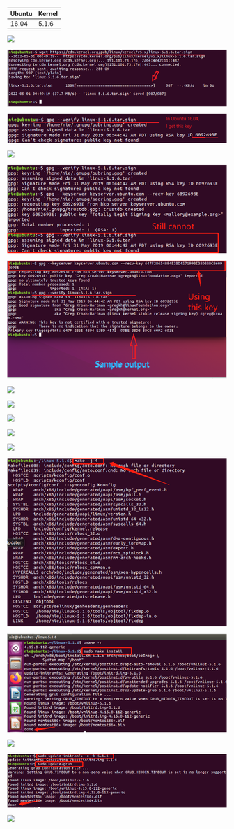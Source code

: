 |Ubuntu|Kernel|
|-------|-----|
|16.04|5.1.6|

<p> <img src="https://github.com/niehmanyo/linux/blob/main/3.Ubuntu16.04_install_kernel_5.1.6/1.png"> </p>
<p> <img src="https://github.com/niehmanyo/linux/blob/main/3.Ubuntu16.04_install_kernel_5.1.6/2.png"> </p>
<p> <img src="https://github.com/niehmanyo/linux/blob/main/3.Ubuntu16.04_install_kernel_5.1.6/3.png"> </p>
<p> <img src="https://github.com/niehmanyo/linux/blob/main/3.Ubuntu16.04_install_kernel_5.1.6/4.png"> </p>
<p> <img src="https://github.com/niehmanyo/linux/blob/main/3.Ubuntu16.04_install_kernel_5.1.6/5.png"> </p>
<p> <img src="https://github.com/niehmanyo/linux/blob/main/3.Ubuntu16.04_install_kernel_5.1.6/6.png"> </p>
<p> <img src="https://github.com/niehmanyo/linux/blob/main/3.Ubuntu16.04_install_kernel_5.1.6/7.png"> </p>
<p> <img src="https://github.com/niehmanyo/linux/blob/main/3.Ubuntu16.04_install_kernel_5.1.6/8.png"> </p>
<p> <img src="https://github.com/niehmanyo/linux/blob/main/3.Ubuntu16.04_install_kernel_5.1.6/9.png"></p>
<p> <img src="https://github.com/niehmanyo/linux/blob/main/3.Ubuntu16.04_install_kernel_5.1.6/10.png"> </p>
<p> <img src="https://github.com/niehmanyo/linux/blob/main/3.Ubuntu16.04_install_kernel_5.1.6/11.png"> </p>
<p> <img src="https://github.com/niehmanyo/linux/blob/main/3.Ubuntu16.04_install_kernel_5.1.6/12.png"> </p>
<p> <img src="https://github.com/niehmanyo/linux/blob/main/3.Ubuntu16.04_install_kernel_5.1.6/13.png"> </p>
<p> <img src="https://github.com/niehmanyo/linux/blob/main/3.Ubuntu16.04_install_kernel_5.1.6/14.png"> </p>
<p> <img src="https://github.com/niehmanyo/linux/blob/main/3.Ubuntu16.04_install_kernel_5.1.6/15.png"> </p>
<p> <img src="https://github.com/niehmanyo/linux/blob/main/3.Ubuntu16.04_install_kernel_5.1.6/16.png"> </p>